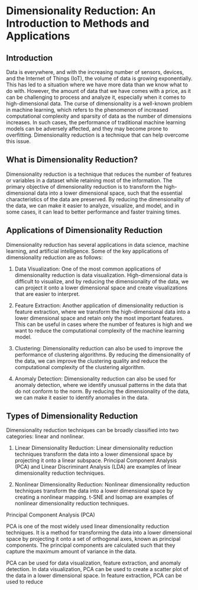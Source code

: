 # Dimensionality Reduction: An Introduction to Methods and Applications

## Introduction

Data is everywhere, and with the increasing number of sensors, devices, and the Internet of Things (IoT), the volume of data is growing exponentially. This has led to a situation where we have more data than we know what to do with. However, the amount of data that we have comes with a price, as it can be challenging to process and analyze it, especially when it comes to high-dimensional data. The curse of dimensionality is a well-known problem in machine learning, which refers to the phenomenon of increased computational complexity and sparsity of data as the number of dimensions increases. In such cases, the performance of traditional machine learning models can be adversely affected, and they may become prone to overfitting. Dimensionality reduction is a technique that can help overcome this issue.

## What is Dimensionality Reduction?

Dimensionality reduction is a technique that reduces the number of features or variables in a dataset while retaining most of the information. The primary objective of dimensionality reduction is to transform the high-dimensional data into a lower dimensional space, such that the essential characteristics of the data are preserved. By reducing the dimensionality of the data, we can make it easier to analyze, visualize, and model, and in some cases, it can lead to better performance and faster training times.

## Applications of Dimensionality Reduction

Dimensionality reduction has several applications in data science, machine learning, and artificial intelligence. Some of the key applications of dimensionality reduction are as follows:

1. Data Visualization: One of the most common applications of dimensionality reduction is data visualization. High-dimensional data is difficult to visualize, and by reducing the dimensionality of the data, we can project it onto a lower dimensional space and create visualizations that are easier to interpret.
    
2. Feature Extraction: Another application of dimensionality reduction is feature extraction, where we transform the high-dimensional data into a lower dimensional space and retain only the most important features. This can be useful in cases where the number of features is high and we want to reduce the computational complexity of the machine learning model.
    
3. Clustering: Dimensionality reduction can also be used to improve the performance of clustering algorithms. By reducing the dimensionality of the data, we can improve the clustering quality and reduce the computational complexity of the clustering algorithm.
    
4. Anomaly Detection: Dimensionality reduction can also be used for anomaly detection, where we identify unusual patterns in the data that do not conform to the norm. By reducing the dimensionality of the data, we can make it easier to identify anomalies in the data.
    

## Types of Dimensionality Reduction

Dimensionality reduction techniques can be broadly classified into two categories: linear and nonlinear.

1. Linear Dimensionality Reduction: Linear dimensionality reduction techniques transform the data into a lower dimensional space by projecting it onto a linear subspace. Principal Component Analysis (PCA) and Linear Discriminant Analysis (LDA) are examples of linear dimensionality reduction techniques.
    
2. Nonlinear Dimensionality Reduction: Nonlinear dimensionality reduction techniques transform the data into a lower dimensional space by creating a nonlinear mapping. t-SNE and Isomap are examples of nonlinear dimensionality reduction techniques.
    

Principal Component Analysis (PCA)

PCA is one of the most widely used linear dimensionality reduction techniques. It is a method for transforming the data into a lower dimensional space by projecting it onto a set of orthogonal axes, known as principal components. The principal components are calculated such that they capture the maximum amount of variance in the data.

PCA can be used for data visualization, feature extraction, and anomaly detection. In data visualization, PCA can be used to create a scatter plot of the data in a lower dimensional space. In feature extraction, PCA can be used to reduce